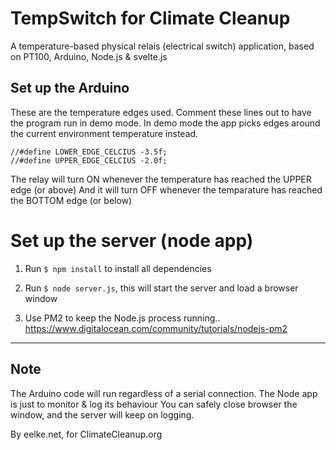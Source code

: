 # TempSwitch for Climate Cleanup

A temperature-based physical relais (electrical switch) application, based on PT100, Arduino, Node.js & svelte.js



## Set up the Arduino

These are the temperature edges used. Comment these lines out to have the program run in demo mode.
In demo mode the app picks edges around the current environment temperature instead.

```
//#define LOWER_EDGE_CELCIUS -3.5f;
//#define UPPER_EDGE_CELCIUS -2.0f;
```

The relay will turn ON whenever the temperature has reached the UPPER edge (or above)
And it will turn OFF whenever the temparature has reached the BOTTOM edge (or below)


# Set up the server (node app)

1. Run `$ npm install` to install all dependencies

2. Run `$ node server.js`, this will start the server and load a browser window

3. Use PM2 to keep the Node.js process running..
https://www.digitalocean.com/community/tutorials/nodejs-pm2

---

## Note 

The Arduino code will run regardless of a serial connection.
The Node app is just to monitor & log its behaviour
You can safely close browser the window, and the server will keep on logging.  

By eelke.net, for ClimateCleanup.org


